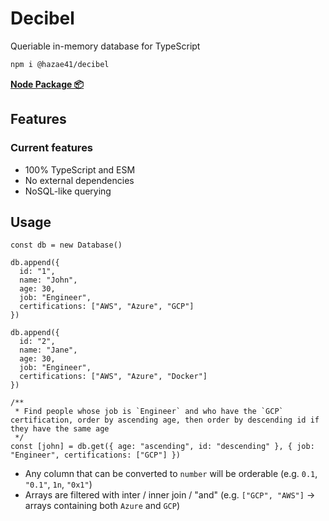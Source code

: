 # Decibel

Queriable in-memory database for TypeScript

```bash
npm i @hazae41/decibel
```

[**Node Package 📦**](https://www.npmjs.com/package/@hazae41/decibel)

## Features

### Current features
- 100% TypeScript and ESM
- No external dependencies
- NoSQL-like querying

## Usage

```tsx
const db = new Database()

db.append({
  id: "1",
  name: "John",
  age: 30,
  job: "Engineer",
  certifications: ["AWS", "Azure", "GCP"]
})

db.append({
  id: "2",
  name: "Jane",
  age: 30,
  job: "Engineer",
  certifications: ["AWS", "Azure", "Docker"]
})

/**
 * Find people whose job is `Engineer` and who have the `GCP` certification, order by ascending age, then order by descending id if they have the same age
 */
const [john] = db.get({ age: "ascending", id: "descending" }, { job: "Engineer", certifications: ["GCP"] })
```

- Any column that can be converted to `number` will be orderable (e.g. `0.1`, `"0.1"`, `1n`, `"0x1"`)
- Arrays are filtered with inter / inner join / "and" (e.g. `["GCP", "AWS"]` -> arrays containing both `Azure` and `GCP`)